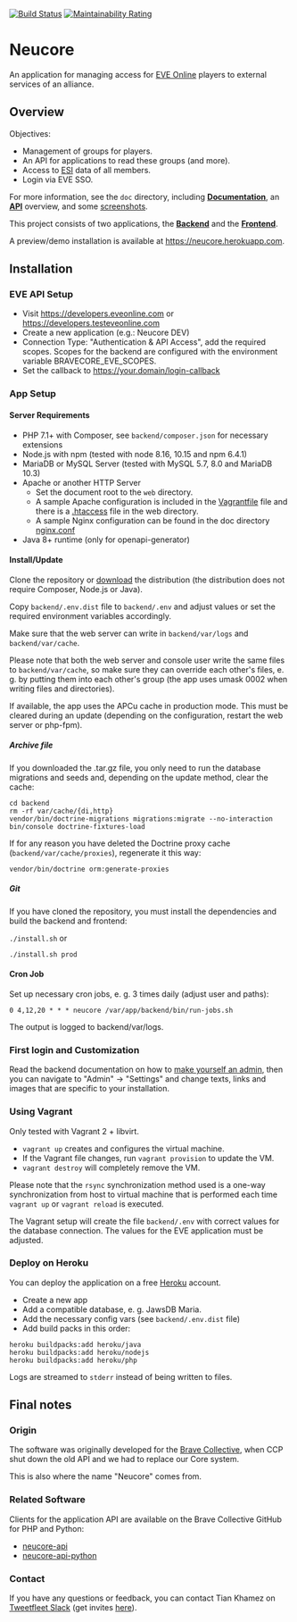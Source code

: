 [![Build Status](https://travis-ci.org/tkhamez/neucore.svg?branch=master)](https://travis-ci.org/tkhamez/neucore)
[![Maintainability Rating](https://sonarcloud.io/api/project_badges/measure?project=brvneucore&metric=sqale_rating)](https://sonarcloud.io/dashboard?id=brvneucore)

# Neucore

An application for managing access for [EVE Online](https://www.eveonline.com/) players to external services 
of an alliance.

## Overview

Objectives:

- Management of groups for players.
- An API for applications to read these groups (and more).
- Access to [ESI](http://esi.evetech.net) data of all members.
- Login via EVE SSO.

For more information, see the `doc` directory, including [**Documentation**](doc/documentation.md), 
an [**API**](doc/API.md) overview, and some [screenshots](doc/screenshots).

This project consists of two applications, the [**Backend**](backend/README.md) 
and the [**Frontend**](frontend/README.md).

A preview/demo installation is available at https://neucore.herokuapp.com.

## Installation

### EVE API Setup

- Visit https://developers.eveonline.com or https://developers.testeveonline.com
- Create a new application (e.g.: Neucore DEV)
- Connection Type: "Authentication & API Access", add the required scopes. Scopes for the backend
  are configured with the environment variable BRAVECORE_EVE_SCOPES.
- Set the callback to https://your.domain/login-callback

### App Setup

#### Server Requirements

* PHP 7.1+ with Composer, see `backend/composer.json` for necessary extensions
* Node.js with npm (tested with node 8.16, 10.15 and npm 6.4.1)
* MariaDB or MySQL Server (tested with MySQL 5.7, 8.0 and MariaDB 10.3)
* Apache or another HTTP Server
    * Set the document root to the `web` directory.
    * A sample Apache configuration is included in the [Vagrantfile](Vagrantfile) file and there 
      is a [.htaccess](web/.htaccess) file in the web directory.
    * A sample Nginx configuration can be found in the doc directory [nginx.conf](doc/nginx.conf)
* Java 8+ runtime (only for openapi-generator)

#### Install/Update

Clone the repository or [download](https://github.com/tkhamez/neucore/releases) the distribution 
(the distribution does not require Composer, Node.js or Java).

Copy `backend/.env.dist` file to `backend/.env` and adjust values or
set the required environment variables accordingly.

Make sure that the web server can write in `backend/var/logs` and `backend/var/cache`.

Please note that both the web server and console user write the same files to `backend/var/cache`,
so make sure they can override each other's files, e. g. by putting them into each other's group
(the app uses umask 0002 when writing files and directories).

If available, the app uses the APCu cache in production mode. This must be cleared during an update
(depending on the configuration, restart the web server or php-fpm).

##### Archive file

If you downloaded the .tar.gz file, you only need to run the database migrations and seeds and, 
depending on the update method, clear the cache:

```
cd backend
rm -rf var/cache/{di,http}
vendor/bin/doctrine-migrations migrations:migrate --no-interaction
bin/console doctrine-fixtures-load
```

If for any reason you have deleted the Doctrine proxy cache (`backend/var/cache/proxies`), regenerate it this way:
```
vendor/bin/doctrine orm:generate-proxies
```

##### Git

If you have cloned the repository, you must install the dependencies and build the backend and frontend:

`./install.sh` or

`./install.sh prod`

#### Cron Job

Set up necessary cron jobs, e. g. 3 times daily (adjust user and paths):

```
0 4,12,20 * * * neucore /var/app/backend/bin/run-jobs.sh
```

The output is logged to backend/var/logs.

### First login and Customization

Read the backend documentation on how to [make yourself an admin](backend/README.md#making-yourself-an-admin),
then you can navigate to "Admin" -> "Settings" and change texts, links and images that are specific to your 
installation.

### Using Vagrant

Only tested with Vagrant 2 + libvirt.

- `vagrant up` creates and configures the virtual machine.
- If the Vagrant file changes, run `vagrant provision` to update the VM.
- `vagrant destroy` will completely remove the VM.

Please note that the `rsync` synchronization method used is a one-way synchronization from host to virtual 
machine that is performed each time `vagrant up` or `vagrant reload` is executed.

The Vagrant setup will create the file `backend/.env` with correct values for the database connection.
The values for the EVE application must be adjusted.

### Deploy on Heroku

You can deploy the application on a free [Heroku](https://www.heroku.com) account.

- Create a new app
- Add a compatible database, e. g. JawsDB Maria.
- Add the necessary config vars (see `backend/.env.dist` file)
- Add build packs in this order:

```
heroku buildpacks:add heroku/java
heroku buildpacks:add heroku/nodejs
heroku buildpacks:add heroku/php
```

Logs are streamed to `stderr` instead of being written to files.

## Final notes

### Origin

The software was originally developed for the [Brave Collective](https://www.bravecollective.com), 
when CCP shut down the old API and we had to replace our Core system.

This is also where the name "Neucore" comes from.

### Related Software

Clients for the application API are available on the Brave Collective GitHub for PHP and Python:

- [neucore-api](https://github.com/bravecollective/neucore-api)
- [neucore-api-python](https://github.com/bravecollective/neucore-api-python)

### Contact

If you have any questions or feedback, you can contact Tian Khamez on [Tweetfleet Slack](https://tweetfleet.slack.com)
(get invites [here](https://www.fuzzwork.co.uk/tweetfleet-slack-invites/)).
